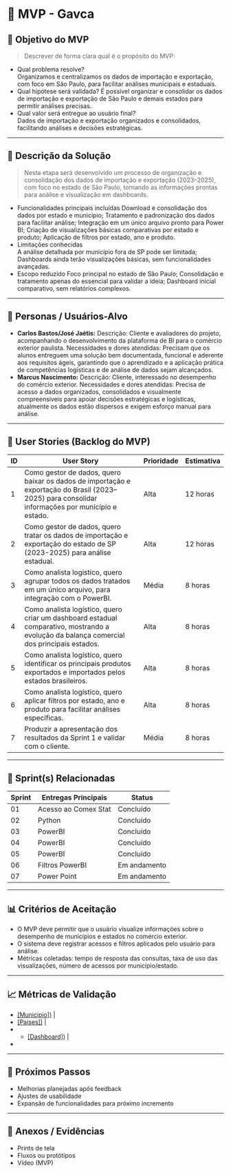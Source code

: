 # 📌 MVP - Gavca

## 🎯 Objetivo do MVP
> Descrever de forma clara qual é o propósito do MVP:  
- Qual problema resolve?  
Organizamos e centralizamos os dados de importação e exportação, com foco em São Paulo, para facilitar análises municipais e estaduais.
- Qual hipótese será validada?
É possível organizar e consolidar os dados de importação e exportação de São Paulo e demais estados para permitir análises precisas.
- Qual valor será entregue ao usuário final?  
Dados de importação e exportação organizados e consolidados, facilitando análises e decisões estratégicas.

---

## 📝 Descrição da Solução
> Nesta etapa será desenvolvido um processo de organização e consolidação dos dados de importação e exportação (2023–2025), com foco no estado de São Paulo, tornando as informações prontas para análise e visualização em dashboards.  
- Funcionalidades principais incluídas 
Download e consolidação dos dados por estado e município;
Tratamento e padronização dos dados para facilitar análise;
Integração em um único arquivo pronto para Power BI;
Criação de visualizações básicas comparativas por estado e produto;
Aplicação de filtros por estado, ano e produto.
- Limitações conhecidas  
A análise detalhada por município fora de SP pode ser limitada;
Dashboards ainda terão visualizações básicas, sem funcionalidades avançadas.
- Escopo reduzido 
Foco principal no estado de São Paulo;
Consolidação e tratamento apenas do essencial para validar a ideia;
Dashboard inicial comparativo, sem relatórios complexos.
---

## 👥 Personas / Usuários-Alvo
- **Carlos Bastos/José Jaétis:** Descrição: Cliente e avaliadores do projeto, acompanhando o desenvolvimento da plataforma de BI para o comércio exterior paulista.
Necessidades e dores atendidas: Precisam que os alunos entreguem uma solução bem documentada, funcional e aderente aos requisitos ágeis, garantindo que o aprendizado e a aplicação prática de competências logísticas e de análise de dados sejam alcançados.
- **Marcus Nascimento:** Descrição: Cliente, interessado no desempenho do comércio exterior.
Necessidades e dores atendidas: Precisa de acesso a dados organizados, consolidados e visualmente compreensíveis para apoiar decisões estratégicas e logísticas, atualmente os dados estão dispersos e exigem esforço manual para análise.

---

## 🔑 User Stories (Backlog do MVP)
| ID  | User Story                                                                | Prioridade | Estimativa |
|-----|-----------------------------------------------------------------------------|------------|------------|
| 1 | Como gestor de dados, quero baixar os dados de importação e exportação do Brasil (2023–2025) para consolidar informações por município e estado.         | Alta       | 12 horas   |
| 2 | Como gestor de dados, quero tratar os dados de importação e exportação do estado de SP (2023-2025) para análise estadual.         | Alta       | 12 horas   |
| 3 | Como analista logistico, quero agrupar todos os dados tratados em um único arquivo, para integração com o PowerBI.         | Média       | 8 horas   |
| 4 | Como analista logístico, quero criar um dashboard estadual comparativo, mostrando a evolução da balança comercial dos principais estados.         | Alta      | 8 horas   |
| 5 | Como analista logístico, quero identificar os principais produtos exportados e importados pelos estados brasileiros.         | Alta       | 8 horas   |
| 6 | Como analista logístico, quero aplicar filtros por estado, ano e produto para facilitar análises específicas.         | Alta      | 8 horas   |
| 7 | Produzir a apresentação dos resultados da Sprint 1 e validar com o cliente.         | Média      | 8 horas   |
---

## 📅 Sprint(s) Relacionadas
| Sprint | Entregas Principais                          | Status   |
|--------|----------------------------------------------|----------|
| 01     | Acesso ao Comex Stat                       | Concluído|
| 02     | Python                          | Concluído |
| 03     | PowerBI                        | Concluído|
| 04     | PowerBI                          | Concluído |
| 05     | PowerBI                        | Concluído|
| 06     | Filtros PowerBI                           | Em andamento |
| 07     | Power Point                         | Em andamento |
---

## 📊 Critérios de Aceitação
- O MVP deve permitir que o usuário visualize informações sobre o desempenho de municípios e estados no comércio exterior. 
- O sistema deve registrar acessos e filtros aplicados pelo usuário para análise. 
- Métricas coletadas: tempo de resposta das consultas, taxa de uso das visualizações, número de acessos por município/estado.  

---

## 📈 Métricas de Validação
-  [[Municipio])](https://colab.research.google.com/drive/1XDI8v5uX55yK8O3oTFB8Mup4zPGOKW4V?usp=sharing)     |
-  [[Países])](https://colab.research.google.com/drive/1Lji2Zxj4JtwFsLt_S_LWUYdTJCWILu4h?usp=sharing)     |
-  -  [[Dashboard])]([https://colab.research.google.com/drive/1Lji2Zxj4JtwFsLt_S_LWUYdTJCWILu4h?usp=sharing](https://fatecspgov-my.sharepoint.com/:u:/r/personal/david_ivo_fatec_sp_gov_br/Documents/projeto%20pi.pbix?csf=1&web=1&e=nK7ODc))     |
-   

---

## 🚀 Próximos Passos
- Melhorias planejadas após feedback  
- Ajustes de usabilidade  
- Expansão de funcionalidades para próximo incremento  

---

## 📂 Anexos / Evidências
- Prints de tela  
- Fluxos ou protótipos  
- Vídeo (MVP)  

